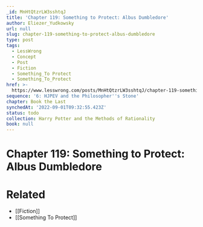 ```yaml
---
_id: MnHtQtzrLW3sshtqJ
title: 'Chapter 119: Something to Protect: Albus Dumbledore'
author: Eliezer_Yudkowsky
url: null
slug: chapter-119-something-to-protect-albus-dumbledore
type: post
tags:
  - LessWrong
  - Concept
  - Post
  - Fiction
  - Something_To Protect
  - Something_To_Protect
href: >-
  https://www.lesswrong.com/posts/MnHtQtzrLW3sshtqJ/chapter-119-something-to-protect-albus-dumbledore
sequence: '6: HJPEV and the Philosopher''s Stone'
chapter: Book the Last
synchedAt: '2022-09-01T09:32:55.423Z'
status: todo
collection: Harry Potter and the Methods of Rationality
book: null
---
```


# Chapter 119: Something to Protect: Albus Dumbledore


# Related

- [[Fiction]]
- [[Something To Protect]]